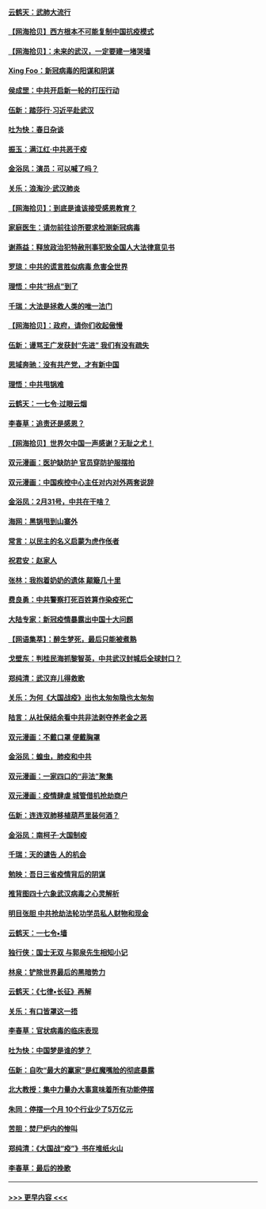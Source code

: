 #### [云鹤天：武肺大流行](../pages/nsc993/n11939902.md?t=03141802) 
#### [【网海拾贝】西方根本不可能复制中国抗疫模式](../pages/nsc993/n11939725.md?t=03141802) 
#### [【网海拾贝】：未来的武汉，一定要建一堵哭墙](../pages/nsc993/n11938684.md?t=03141802) 
#### [Xing Foo：新冠病毒的阳谋和阴谋](../pages/nsc993/n11936086.md?t=03141802) 
#### [侯成罡：中共开启新一轮的打压行动](../pages/nsc993/n11935730.md?t=03141802) 
#### [伍新：踏莎行‧习近平赴武汉](../pages/nsc993/n11935157.md?t=03141802) 
#### [吐为快：春日杂谈](../pages/nsc993/n11934776.md?t=03141802) 
#### [振玉：满江红‧中共恶于疫](../pages/nsc993/n11934647.md?t=03141802) 
#### [金浴凤：演员：可以喊了吗？](../pages/nsc993/n11934602.md?t=03141802) 
#### [关乐：浪淘沙·武汉肺炎](../pages/nsc993/n11931792.md?t=03141802) 
#### [【网海拾贝】：到底是谁该接受感恩教育？](../pages/nsc993/n11931552.md?t=03141802) 
#### [家庭医生：请勿前往诊所要求检测新冠病毒](../pages/nsc993/n11929190.md?t=03141802) 
#### [谢燕益：释放政治犯特赦刑事犯致全国人大法律意见书](../pages/nsc993/n11928978.md?t=03141802) 
#### [罗琼：中共的谎言胜似病毒 危害全世界](../pages/nsc993/n11922636.md?t=03141802) 
#### [理悟：中共“拐点”到了](../pages/nsc993/n11928496.md?t=03141802) 
#### [千瑞：大法是拯救人类的唯一法门](../pages/nsc993/n11927637.md?t=03141802) 
#### [【网海拾贝】：政府，请你们收起傲慢](../pages/nsc993/n11926932.md?t=03141802) 
#### [伍新：谩骂王广发获封“先进” 我们有没有疏失](../pages/nsc993/n11926101.md?t=03141802) 
#### [思域奔驰：没有共产党，才有新中国](../pages/nsc993/n11926058.md?t=03141802) 
#### [理悟：中共甩锅难](../pages/nsc993/n11925355.md?t=03141802) 
#### [云鹤天：一七令·过眼云烟](../pages/nsc993/n11925284.md?t=03141802) 
#### [李春草：追责还是感恩？](../pages/nsc993/n11925274.md?t=03141802) 
#### [【网海拾贝】世界欠中国一声感谢？无耻之尤！](../pages/nsc993/n11925239.md?t=03141802) 
#### [双元漫画：医护缺防护 官员穿防护服摆拍](../pages/nsc993/n11923899.md?t=03141802) 
#### [双元漫画：中国疾控中心主任对内对外两套说辞](../pages/nsc993/n11921994.md?t=03141802) 
#### [金浴凤：2月31号，中共在干啥？](../pages/nsc993/n11922706.md?t=03141802) 
#### [海网：黑锅甩到山寨外](../pages/nsc993/n11922688.md?t=03141802) 
#### [常言：以民主的名义启蒙为虎作伥者](../pages/nsc993/n11922217.md?t=03141802) 
#### [祝君安：赵家人](../pages/nsc993/n11922209.md?t=03141802) 
#### [张林：我抱着奶奶的遗体 颠簸几十里](../pages/nsc993/n11920945.md?t=03141802) 
#### [费良勇：中共警察打死百姓算作染疫死亡](../pages/nsc993/n11919264.md?t=03141802) 
#### [大陆专家：新冠疫情暴露出中国十大问题](../pages/nsc993/n11919187.md?t=03141802) 
#### [【网语集萃】：醉生梦死，最后只能被煮熟](../pages/nsc993/n11918994.md?t=03141802) 
#### [戈壁东：判桂民海抓黎智英，中共武汉封城后全球封口？](../pages/nsc993/n11917982.md?t=03141802) 
#### [郑纯清：武汉弃儿得救歌](../pages/nsc993/n11917881.md?t=03141802) 
#### [关乐：为何《大国战疫》出也太匆匆隐也太匆匆](../pages/nsc993/n11917792.md?t=03141802) 
#### [陆言：从社保结余看中共非法剥夺养老金之恶](../pages/nsc993/n11917084.md?t=03141802) 
#### [双元漫画：不戴口罩 便戴胸罩](../pages/nsc993/n11916447.md?t=03141802) 
#### [金浴凤：蝗虫，肺疫和中共](../pages/nsc993/n11916904.md?t=03141802) 
#### [双元漫画：一家四口的“非法”聚集](../pages/nsc993/n11916378.md?t=03141802) 
#### [双元漫画：疫情肆虐 城管借机抢劫商户](../pages/nsc993/n11916310.md?t=03141802) 
#### [伍新：连连双肺移植葫芦里装何酒？](../pages/nsc993/n11913667.md?t=03141802) 
#### [金浴凤：南柯子·大国制疫](../pages/nsc993/n11913657.md?t=03141802) 
#### [千瑞：天的谴告  人的机会](../pages/nsc993/n11913309.md?t=03141802) 
#### [勉映：吾日三省疫情背后的阴谋](../pages/nsc993/n11913079.md?t=03141802) 
#### [推背图四十六象武汉病毒之心灵解析](../pages/nsc993/n11911761.md?t=03141802) 
#### [明目张胆 中共抢劫法轮功学员私人财物和现金](../pages/nsc993/n11910262.md?t=03141802) 
#### [云鹤天：一七令▪墙](../pages/nsc993/n11910627.md?t=03141802) 
#### [独行侠：国士无双 与郭泉先生相知小记](../pages/nsc993/n11910613.md?t=03141802) 
#### [林泉：铲除世界最后的黑暗势力](../pages/nsc993/n11909320.md?t=03141802) 
#### [云鹤天：《七律▪长征》再解](../pages/nsc993/n11909327.md?t=03141802) 
#### [关乐：有口皆罩这一捂](../pages/nsc993/n11908393.md?t=03141802) 
#### [李春草：官状病毒的临床表现](../pages/nsc993/n11908339.md?t=03141802) 
#### [吐为快：中国梦是谁的梦？](../pages/nsc993/n11906564.md?t=03141802) 
#### [伍新：自吹“最大的赢家”是红魔嘴脸的彻底暴露](../pages/nsc993/n11906407.md?t=03141802) 
#### [北大教授：集中力量办大事意味着所有功能停摆](../pages/nsc993/n11904800.md?t=03141802) 
#### [朱同：停摆一个月 10个行业少了5万亿元](../pages/nsc993/n11904498.md?t=03141802) 
#### [苦胆：焚尸炉内的惨叫](../pages/nsc993/n11904479.md?t=03141802) 
#### [郑纯清：《大国战“疫”》书在堆纸火山](../pages/nsc993/n11904450.md?t=03141802) 
#### [李春草：最后的挽歌](../pages/nsc993/n11904441.md?t=03141802) 

----
#### [ >>> 更早内容 <<< ](../indexes/nsc993-earlier.md)
